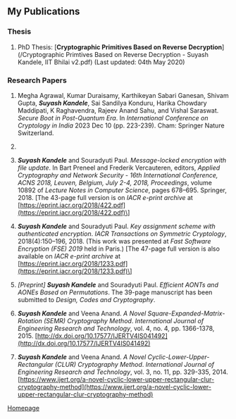 <!--- load your font awesome icons for Font Awesome 5 --->
<link rel="stylesheet" href="https://maxcdn.bootstrapcdn.com/font-awesome/4.7.0/css/font-awesome.min.css">
<!--- load the theme js script after markdown-editor.min.js --->
<script src="/path/to/js/themes/fa5/theme.js"></script>
<link rel="stylesheet" href="https://cdn.rawgit.com/jpswalsh/academicons/master/css/academicons.min.css">

## My Publications

### Thesis

1. PhD Thesis: [**Cryptographic Primitives Based on Reverse Decryption**](/Cryptographic Primtives Based on Reverse Decryption - Suyash Kandele, IIT Bhilai v2.pdf) (Last updated: 04th May 2020)

### Research Papers

1. Megha Agrawal, Kumar Duraisamy, Karthikeyan Sabari Ganesan, Shivam Gupta, _**Suyash Kandele**_, Sai Sandilya Konduru, Harika Chowdary Maddipati, K Raghavendra, Rajeev Anand Sahu, and Vishal Saraswat. _Secure Boot in Post-Quantum Era_. In _International Conference on Cryptology in India_ 2023 Dec 10 (pp. 223-239). Cham: Springer Nature Switzerland.

2. 
1. _**Suyash Kandele**_ and Souradyuti Paul. _Message-locked encryption with file update_. In Bart Preneel and Frederik Vercauteren, editors, _Applied Cryptography and Network Security - 16th International Conference, ACNS 2018, Leuven, Belgium, July 2-4, 2018, Proceedings_, volume 10892 of _Lecture Notes in Computer Science_, pages 678–695. Springer, 2018. \[The 43-page full version is on _IACR e-print archive_ at [https://eprint.iacr.org/2018/422.pdf](https://eprint.iacr.org/2018/422.pdf)\] [<i class="fa fa-video-camera"></i>](https://youtu.be/E9MFgo1SOrU?t=3192) [<i class="ai ai-google-scholar-square"></i>](https://scholar.google.com/scholar?oi=bibs&hl=en&cites=3960431097486177573)

1. _**Suyash Kandele**_ and Souradyuti Paul. _Key assignment scheme with authenticated encryption_. _IACR Transactions on Symmetric Cryptology_, 2018(4):150–196, 2018. (This work was presented at _Fast Software Encryption (FSE) 2019_ held in Paris.) \[The 47-page full version is also available on _IACR e-print archive_ at [https://eprint.iacr.org/2018/1233.pdf](https://eprint.iacr.org/2018/1233.pdf)\] [<i class="fa fa-video-camera"></i>](https://youtu.be/iY0km3OmcOY) [<i class="ai ai-google-scholar-square"></i>](https://scholar.google.com/scholar?oi=bibs&hl=en&cites=18333799176276498567&as_sdt=5)

1. _\[Preprint\]_ _**Suyash Kandele**_ and Souradyuti Paul. _Efficient AONTs and AONEs Based on Permutations_. The 39-page manuscript has been submitted to _Design, Codes and Cryptography_.

1. _**Suyash Kandele**_ and Veena Anand. _A Novel Square-Expanded-Matrix-Rotation (SEMR) Cryptography Method_. _International Journal of Engineering Research and Technology_, vol. 4, no. 4, pp. 1366-1378, 2015. [http://dx.doi.org/10.17577/IJERTV4IS041492](http://dx.doi.org/10.17577/IJERTV4IS041492)

1. _**Suyash Kandele**_ and Veena Anand. _A Novel Cyclic-Lower-Upper-Rectangular (CLUR) Cryptography Method_. _International Journal of Engineering Research and Technology_, vol. 3, no. 11, pp. 329-335, 2014. [https://www.ijert.org/a-novel-cyclic-lower-upper-rectangular-clur-cryptography-method](https://www.ijert.org/a-novel-cyclic-lower-upper-rectangular-clur-cryptography-method)

[<i class="fa fa-arrow-circle-left"></i> Homepage](index)
